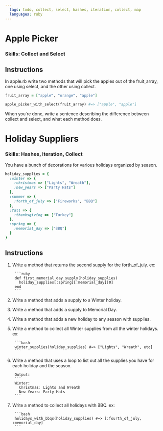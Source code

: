 ```yaml
---
  tags: todo, collect, select, hashes, iteration, collect, map
  languages: ruby
---
```


# Apple Picker

### Skills: Collect and Select

## Instructions

In apple.rb write two methods that will pick the apples out of the fruit_array, one using select, and the other using collect. 

```ruby
fruit_array = ["apple", "orange", "apple"]

apple_picker_with_select(fruit_array) #=> ["apple", "apple"]
```

When you're done, write a sentence describing the difference between collect and select, and what each method does. 

# Holiday Suppliers

### Skills: Hashes, Iteration, Collect

You have a bunch of decorations for various holidays organized by season.

```ruby
holiday_supplies = {
  :winter => {
    :christmas => ["Lights", "Wreath"],
    :new_years => ["Party Hats"]
  },
  :summer => {
    :forth_of_july => ["Fireworks", "BBQ"]
  },
  :fall => {
    :thanksgiving => ["Turkey"]
  },
  :spring => {
    :memorial_day => ["BBQ"]
  }
}
```
## Instructions

1. Write a method that returns the second supply for the forth_of_july.
ex:

        ```ruby
        def first_memorial_day_supply(holiday_supplies)
          holiday_supplies[:spring][:memorial_day][0]
        end
        ```

2. Write a method that adds a supply to a Winter holiday.

3. Write a method that adds a supply to Memorial Day.

4. Write a method that adds a new holiday to any season with supplies.

5. Write a method to collect all Winter supplies from all the winter holidays.
ex:

        ```bash
        winter_supplies(holiday_supplies) #=> ["Lights", "Wreath", etc]
        ```

6. Write a method that uses a loop to list out all the supplies you have for each holiday and the season.


        Output:
        ```
        Winter:
          Christmas: Lights and Wreath
          New Years: Party Hats
        ```

7. Write a method to collect all holidays with BBQ.
ex:

        ```bash
        holidays_with_bbqs(holiday_supplies) #=> [:fourth_of_july, :memorial_day]
        ```
